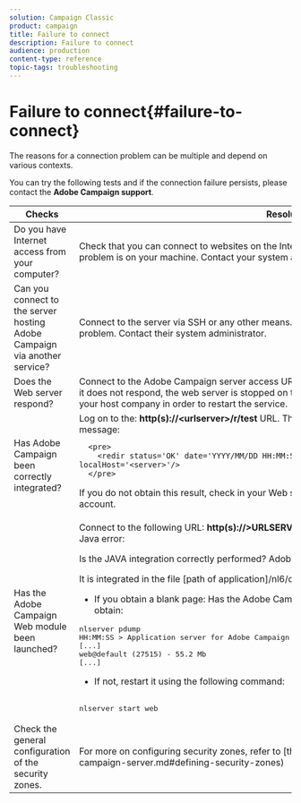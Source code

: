 ```yaml
---
solution: Campaign Classic
product: campaign
title: Failure to connect
description: Failure to connect
audience: production
content-type: reference
topic-tags: troubleshooting
---
```


# Failure to connect{#failure-to-connect}

The reasons for a connection problem can be multiple and depend on various contexts.

You can try the following tests and if the connection failure persists, please contact the **Adobe Campaign support**.



<table> 
 <thead> 
  <tr> 
   <th>Checks<br /> </th> 
   <th>Resolution<br /> </th> 
  </tr> 
 </thead> 
 <tbody> 
  <tr> 
   <td>Do you have Internet access from your computer?</td> 
   <td>Check that you can connect to websites on the Internet (for example). If you cannot connect, the problem is on your machine. Contact your system administrator.</td>
  </tr>
  <tr> 
   <td>Can you connect to the server hosting Adobe Campaign via another service?</td> 
   <td>Connect to the server via SSH or any other means. If this is not possible, your host company has a problem. Contact their system administrator.</td>
  </tr>
  <tr> 
   <td>Does the Web server respond?</td> 
   <td>Connect to the Adobe Campaign server access URL using a Web browser: <b>http(s):// &lt;urlserver&gt;</b>. If it does not respond, the web server is stopped on the machine. Contact the system administrator of your host company in order to restart the service.</td>
  </tr>
  <tr> 
   <td>Has Adobe Campaign been correctly integrated?</td> 
   <td>Log on to the: <b>http(s)://&lt;urlserver&gt;/r/test</b> URL. The server should return the following type of message:

      <pre>
      	<redir status='OK' date='YYYY/MM/DD HH:MM:SS' build='XXXX' host='<hostname>' localHost='<server>'/>
      </pre>
 If you do not obtain this result, check in your Web server configuration that integration is taken into account.</td>
  </tr>
  <tr> 
   <td>Has the Adobe Campaign Web module been launched?</td> 
   <td>Connect to the following URL: <b>http(s)://&gt;URLSERVER&lt;/nl/jsp/logon.jsp</b>
* If you obtain a Tomcat Java error:

Is the JAVA integration correctly performed? Adobe Campaign requires a SUN JDK.

It is integrated in the file [path of application]/nl6/customer.sh

* If you obtain a blank page:
Has the Adobe Campaign Web module started up? You should obtain:
<pre>
nlserver pdump
HH:MM:SS > Application server for Adobe Campaign Classic (7.X YY.R build XXX@SHA1) of DD/MM/YYYY
[...]
web@default (27515) - 55.2 Mb
[...]
</pre>
* If not, restart it using the following command:
<pre>        
nlserver start web
</pre>
</td>
</tr>
  <tr>
  	<td>Check the general configuration of the security zones.</td>
  	<td>For more on configuring security zones, refer to [this section](../../installation/using/configuring-campaign-server.md#defining-security-zones)</td>
  </tr>
 </tbody> 
</table>
